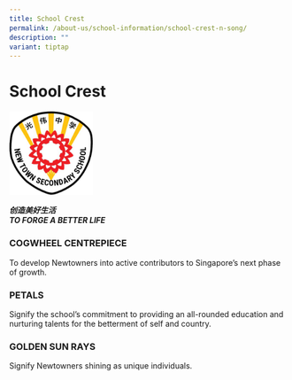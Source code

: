 ```yaml
---
title: School Crest
permalink: /about-us/school-information/school-crest-n-song/
description: ""
variant: tiptap
---
```

<h1>School Crest</h1>
<div class="isomer-image-wrapper">
<img style="width:30%" height="auto" width="100%" src="/images/School%20Crest/ntss%20crest%20(transparent%20bg).png">
</div>
<p><strong><em>创造美好生活</em></strong> 
<br><strong><em>TO FORGE A BETTER LIFE</em></strong>
</p>
<h3>COGWHEEL CENTREPIECE</h3>
<p>To develop Newtowners into active contributors to Singapore’s next phase
of growth.</p>
<h3>PETALS</h3>
<p>Signify the school’s commitment to providing an all-rounded education
and nurturing talents for the betterment of self and country.</p>
<h3>GOLDEN SUN RAYS</h3>
<p>Signify Newtowners shining as unique individuals.</p>